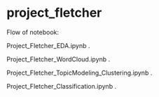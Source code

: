 # project_fletcher
Flow of notebook:

Project_Fletcher_EDA.ipynb . 

Project_Fletcher_WordCloud.ipynb . 

Project_Fletcher_TopicModeling_Clustering.ipynb . 	   

Project_Fletcher_Classification.ipynb . 
